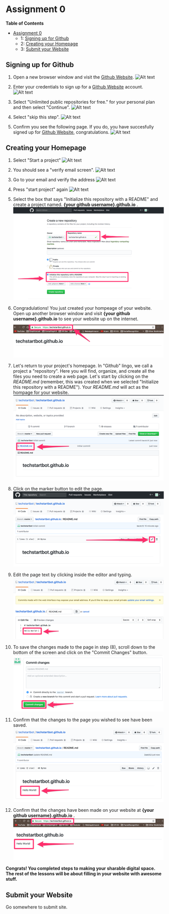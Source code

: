 
# Assignment 0

**Table of Contents** 

- [Assignment 0](#)
	- 1: [Signing up for Github](#)
	- 2: [Creating your Homepage](#)
	- 3: [Submit your Website](#)

## Signing up for Github

1. Open a new browser window and visit the [Github Website](http://github.com). 
![Alt text](assignment0/images/githubsignup.png?raw=true "Optional Title")

2. Enter your credentials to sign up for a [Github Website](http://github.com) account.
![Alt text](assignment0/images/0-2.png?raw=true "Optional Title")

3. Select "Unlimited public repositories for free." for your personal plan and then select "Continue".
![Alt text](assignment0/images/0-3.png?raw=true "Optional Title")

4. Select "skip this step".
![Alt text](assignment0/images/0-4.png?raw=true "Optional Title")

5. Confirm you see the following page. If you do, you have succesfully signed up for [Github Website](http://github.com), congratulations. 
![Alt text](assignment0/images/0-6.png?raw=true "Optional Title")


## Creating your Homepage

1. Select "Start a project"
![Alt text](assignment0/images/0-6.png?raw=true "Optional Title")

2. You should see a "verify email screen".
![Alt text](assignment0/images/0-7.png?raw=true "Optional Title")

3. Go to your email and verify the address
![Alt text](assignment0/images/ver.png?raw=true "Optional Title")

4. Press "start project" again
![Alt text](assignment0/images/0-6.png?raw=true "Optional Title")

5. Select the box that says "Initialize this repository with a README" and create a project named. **{your github username}.github.io** .
![Alt text](assignment0/images/creatingNewRepo.png?raw=true "Optional Title")

6. Congradulations! You just created your hompeage of your website. Open up another browser window and visit **{your github username}.github.io** to see your website up on the internet. 
![Alt text](assignment0/images/helloWebsite.png?raw=true "Optional Title")

7. Let's return to your project's homepage. In "Github" lingo, we call a project a "repository". Here you will find, organize, and create all the files you need to create a web page. Let's start by clicking on the *README.md* (remember, this was created when we selected "Initialize this repository with a README"). Your *README.md* will act as the hompage for your website.
![Alt text](assignment0/images/clickOnReadme.png?raw=true "Optional Title")

8. Click on the marker button to edit the page.
![Alt text](assignment0/images/editPage.png?raw=true "Optional Title")

9. Edit the page text by clicking inside the editor and typing.
![Alt text](assignment0/images/editPageText.png?raw=true "Optional Title")

10. To save the changes made to the page in step (8), scroll down to the bottom of the screen and click on the "Commit Changes" button.
![Alt text](assignment0/images/commit1stEdit.png?raw=true "Optional Title")

10. Confirm that the changes to the page you wished to see have been saved.
![Alt text](assignment0/images/confirmChange1.png?raw=true "Optional Title")

11. Confirm that the changes have been made on your website at **{your github username}.github.io** .
![Alt text](assignment0/images/confirmChange2.png?raw=true "Optional Title")

**Congrats! You completed steps to making your sharable digital space. The rest of the lessons will be about filling in your website with awesome stuff.**

## Submit your Website
Go somewhere to submit site.
